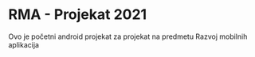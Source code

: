 # RMA - Projekat 2021
Ovo je početni android projekat za projekat na predmetu Razvoj mobilnih aplikacija
